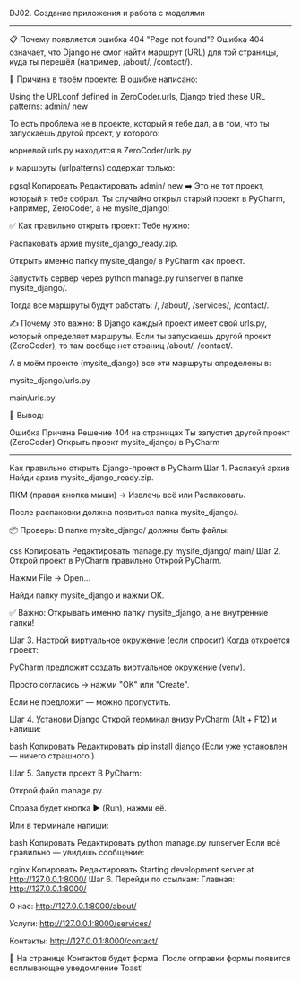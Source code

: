 DJ02. Создание приложения и работа с моделями
______________________________________________



📋 Почему появляется ошибка 404 "Page not found"?
Ошибка 404 означает, что Django не смог найти маршрут (URL) для той страницы, куда ты перешёл (например, /about/, /contact/).

🎯 Причина в твоём проекте:
В ошибке написано:

Using the URLconf defined in ZeroCoder.urls, Django tried these URL patterns:
admin/
new

То есть проблема не в проекте, который я тебе дал,
а в том, что ты запускаешь другой проект, у которого:

корневой urls.py находится в ZeroCoder/urls.py

и маршруты (urlpatterns) содержат только:

pgsql
Копировать
Редактировать
admin/
new
➡️ Это не тот проект, который я тебе собрал.
Ты случайно открыл старый проект в PyCharm, например, ZeroCoder, а не mysite_django!

✅ Как правильно открыть проект:
Тебе нужно:

Распаковать архив mysite_django_ready.zip.

Открыть именно папку mysite_django/ в PyCharm как проект.

Запустить сервер через python manage.py runserver в папке mysite_django/.

Тогда все маршруты будут работать: /, /about/, /services/, /contact/.

✍️ Почему это важно:
В Django каждый проект имеет свой urls.py, который определяет маршруты.
Если ты запускаешь другой проект (ZeroCoder), то там вообще нет страниц /about/, /contact/.

А в моём проекте (mysite_django) все эти маршруты определены в:

mysite_django/urls.py

main/urls.py

📢 Вывод:

Ошибка	Причина	Решение
404 на страницах	Ты запустил другой проект (ZeroCoder)	Открыть проект mysite_django/ в PyCharm

____________________________________________________________________________________________________

Как правильно открыть Django-проект в PyCharm
Шаг 1. Распакуй архив
Найди архив mysite_django_ready.zip.

ПКМ (правая кнопка мыши) → Извлечь всё или Распаковать.

После распаковки должна появиться папка mysite_django/.

📦 Проверь: В папке mysite_django/ должны быть файлы:

css
Копировать
Редактировать
manage.py
mysite_django/
main/
Шаг 2. Открой проект в PyCharm правильно
Открой PyCharm.

Нажми File → Open...

Найди папку mysite_django и нажми ОК.

✅ Важно: Открывать именно папку mysite_django, а не внутренние папки!

Шаг 3. Настрой виртуальное окружение (если спросит)
Когда откроется проект:

PyCharm предложит создать виртуальное окружение (venv).

Просто согласись → нажми "OK" или "Create".

Если не предложит — можно пропустить.

Шаг 4. Установи Django
Открой терминал внизу PyCharm (Alt + F12) и напиши:

bash
Копировать
Редактировать
pip install django
(Если уже установлен — ничего страшного.)

Шаг 5. Запусти проект
В PyCharm:

Открой файл manage.py.

Справа будет кнопка ▶️ (Run), нажми её.

Или в терминале напиши:

bash
Копировать
Редактировать
python manage.py runserver
Если всё правильно — увидишь сообщение:

nginx
Копировать
Редактировать
Starting development server at http://127.0.0.1:8000/
Шаг 6. Перейди по ссылкам:
Главная: http://127.0.0.1:8000/

О нас: http://127.0.0.1:8000/about/

Услуги: http://127.0.0.1:8000/services/

Контакты: http://127.0.0.1:8000/contact/

💬 На странице Контактов будет форма. После отправки формы появится всплывающее уведомление Toast!
